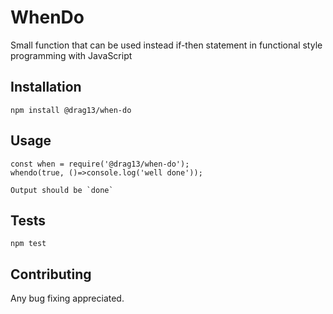 # WhenDo
Small function that can be used instead if-then statement in functional style programming with JavaScript

## Installation

  `npm install @drag13/when-do`

## Usage

    const when = require('@drag13/when-do');
    whendo(true, ()=>console.log('well done'));  
    
    Output should be `done`

## Tests

  `npm test`

## Contributing

Any bug fixing appreciated.